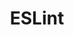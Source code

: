 ---
blog: https://eslint.org/blog
git: https://github.com/eslint/eslint
logohandle: eslint
sort: eslint
title: ESLint
twitter: https://x.com/geteslint
website: https://eslint.org/
---